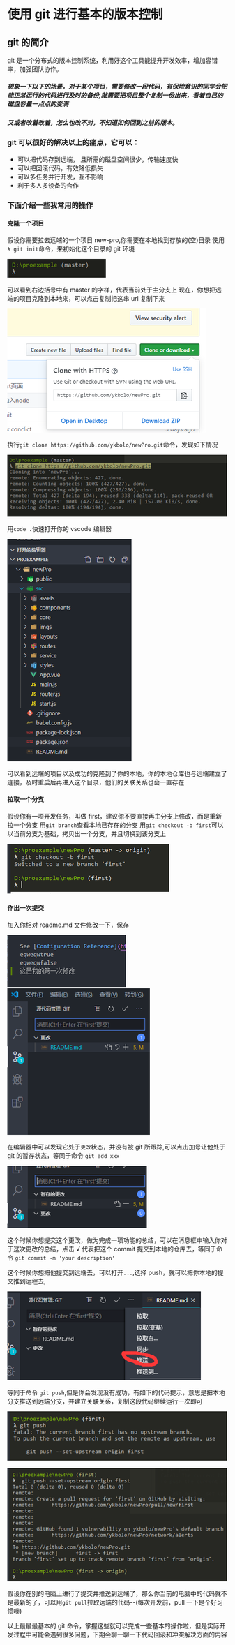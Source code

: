 # 使用 git 进行基本的版本控制

## git 的简介

git 是一个分布式的版本控制系统，利用好这个工具能提升开发效率，增加容错率，加强团队协作。

##### 想象一下以下的场景，对于某个项目，需要修改一段代码，有保险意识的同学会把能正常运行的代码进行及时的备份,就需要把项目整个复制一份出来，看着自己的磁盘容量一点点的变满

##### 又或者改着改着，怎么也改不对，不知道如何回到之前的版本。

### git 可以很好的解决以上的痛点，它可以：

- 可以把代码存到远端， 且所需的磁盘空间很少，传输速度快
- 可以把回滚代码，有效降低损失
- 可以多任务并行开发，互不影响
- 利于多人多设备的合作

### 下面介绍一些我常用的操作

#### 克隆一个项目

假设你需要拉去远端的一个项目 new-pro,你需要在本地找到存放的(空)目录
使用`λ git init`命令，来初始化这个目录的 git 环境

![avatar](../../../mds/tech/1/1.bmp)

可以看到右边括号中有 master 的字样，代表当前处于主分支上
现在，你想把远端的项目克隆到本地来，可以点击复制把这串 url 复制下来

![avatar](../../../mds/tech/1/2.bmp)

执行`git clone https://github.com/ykbolo/newPro.git`命令，发现如下情况

![avatar](../../../mds/tech/1/3.bmp)

用`code .`快速打开你的 vscode 编辑器

![avatar](../../../mds/tech/1/4.bmp)

可以看到远端的项目以及成功的克隆到了你的本地，你的本地仓库也与远端建立了连接，及时重启后再进入这个目录，他们的关联关系也会一直存在

#### 拉取一个分支

假设你有一项开发任务，叫做 first，建议你不要直接再主分支上修改，而是重新拉一个分支
用`git branch`查看本地已存在的分支
用`git checkout -b first`可以以当前分支为基础，拷贝出一个分支，并且切换到该分支上

![avatar](../../../mds/tech/1/5.bmp)

#### 作出一次提交

加入你相对 readme.md 文件修改一下，保存

![avatar](../../../mds/tech/1/6.bmp)
![avatar](../../../mds/tech/1/7.bmp)

在编辑器中可以发现它处于`更改`状态，并没有被 git 所跟踪,可以点击加号让他处于 git 的暂存状态，等同于命令 `git add xxx`

![avatar](../../../mds/tech/1/8.bmp)

这个时候你想提交这个更改，做为完成一项功能的总结，可以在消息框中输入你对于这次更改的总结，点击 √ 代表把这个 commit 提交到本地的仓库去，等同于命令 `git commit -m 'your description'`

这个时候你想把他提交到远端去，可以打开`...`,选择 push，就可以把你本地的提交推到远程去,

![avatar](../../../mds/tech/1/9.bmp)

等同于命令 `git push`,但是你会发现没有成功，有如下的代码提示，意思是把本地分支推送到远端分支，并建立关联关系，复制这段代码继续运行一次即可

![avatar](../../../mds/tech/1/10.bmp)

![avatar](../../../mds/tech/1/11.bmp)

假设你在别的电脑上进行了提交并推送到远端了，那么你当前的电脑中的代码就不是最新的了，可以用`git pull`拉取远端的代码--(每次开发前，pull 一下是个好习惯噢)

以上最最最基本的 git 命令，掌握这些就可以完成一些基本的操作啦，但是实际开发过程中可能会遇到很多问题，下期会聊一聊一下代码回滚和冲突解决方面的内容
